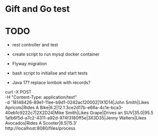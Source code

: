 # Gift and Go test


# TODO 

- rest controller and test

- create script to run mysql docker container 
- Flyway migration
- bash script to initialise and start tests

- Java 17? replace lombok with records?


curl -X POST \
    -H "Content-Type: application/text" \
    -d '18148426-89e1-11ee-b9d1-0242ac120002|1X1D14|John Smith|Likes Apricots|Rides A Bike|6.2|12.1
    3ce2d17b-e66a-4c1e-bca3-40eb1c9222c7|2X2D24|Mike Smith|Likes Grape|Drives an SUV|35.0|95.5
    1afb6f5d-a7c2-4311-a92d-974f3180ff5e|3X3D35|Jenny Walters|Likes Avocados|Rides A Scooter|8.5|15.3' \
    http://localhost:8080/files/process 
